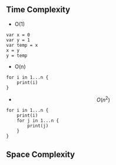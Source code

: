## Time Complexity

- O(1)

```siwft
var x = 0
var y = 1
var temp = x
x = y
y = temp
```

- O(n)

```siwft
for i in 1...n {
    print(i)
}
```

- $$O(n^2)$$

```siwft
for i in 1...n {
    print(i)
    for j in 1...n {
        print(j)
    }
}
```

## Space Complexity